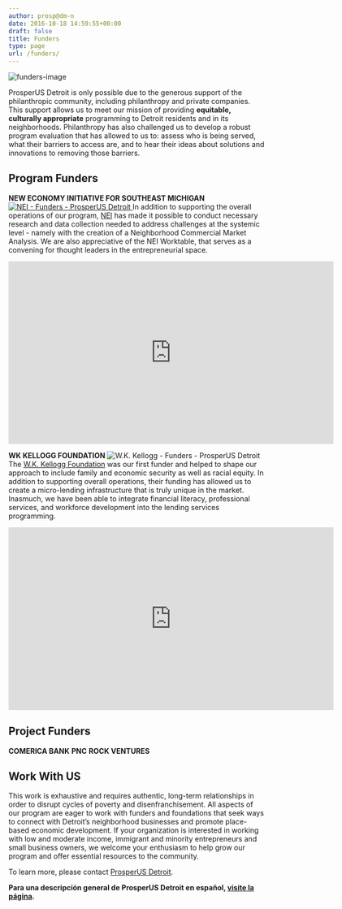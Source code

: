 ```yaml
---
author: prosp@dm-n
date: 2016-10-18 14:59:55+00:00
draft: false
title: Funders
type: page
url: /funders/
---
```


![funders-image](http://www.prosperusdetroit.org/wp-content/uploads/2016/10/Funders-image-300x111.png)


ProsperUS Detroit is only possible due to the generous support of the philanthropic community, including philanthropy and private companies. This support allows us to meet our mission of providing **equitable, culturally appropriate** programming to Detroit residents and in its neighborhoods. Philanthropy has also challenged us to develop a robust program evaluation that has allowed to us to: assess who is being served, what their barriers to access are, and to hear their ideas about solutions and innovations to removing those barriers.


## Program Funders


**NEW ECONOMY INITIATIVE FOR SOUTHEAST MICHIGAN**
[![NEI - Funders - ProsperUS Detroit](http://www.prosperusdetroit.org/wp-content/uploads/2016/10/NEI.LOGO_.png)
](https://cfsem.org/initiative/new-economy-initiative/)In addition to supporting the overall operations of our program, [NEI](https://cfsem.org/initiative/new-economy-initiative/) has made it possible to conduct necessary research and data collection needed to address challenges at the systemic level - namely with the creation of a Neighborhood Commercial Market Analysis. We are also appreciative of the NEI Worktable, that serves as a convening for thought leaders in the entrepreneurial space.



<iframe width="640" allowfullscreen="allowfullscreen" src="https://www.youtube.com/embed/qm6jMVx-5VM" frameborder="0" height="360"></iframe>

**WK KELLOGG FOUNDATION**
![W.K. Kellogg - Funders - ProsperUS Detroit](http://www.prosperusdetroit.org/wp-content/uploads/2016/10/KELLOGG2.LOGO_.png)
The [W.K. Kellogg Foundation](http://www.wkkf.org/) was our first funder and helped to shape our approach to include family and economic security as well as racial equity. In addition to supporting overall operations, their funding has allowed us to create a micro-lending infrastructure that is truly unique in the market. Inasmuch, we have been able to integrate financial literacy, professional services, and workforce development into the lending services programming.

<iframe width="640" allowfullscreen="allowfullscreen" src="https://www.youtube.com/embed/Gqr4QBxCISU" frameborder="0" height="360"></iframe>


## Project Funders


**COMERICA BANK**
**PNC**
**ROCK VENTURES**


## Work With US


This work is exhaustive and requires authentic, long-term relationships in order to disrupt cycles of poverty and disenfranchisement. All aspects of our program are eager to work with funders and foundations that seek ways to connect with Detroit’s neighborhood businesses and promote place-based economic development. If your organization is interested in working with low and moderate income, immigrant and minority entrepreneurs and small business owners, we welcome your enthusiasm to help grow our program and offer essential resources to the community.

To learn more, please contact [ProsperUS Detroit](http://www.prosperusdetroit.org/contact-us/).

**Para una descripción general de ProsperUS Detroit en español, [visite la página](http://www.prosperusdetroit.org/informacion-en-espanol/).**
